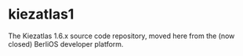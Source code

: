 kiezatlas1
==========

The Kiezatlas 1.6.x source code repository, moved here from the (now closed) BerliOS developer platform.
